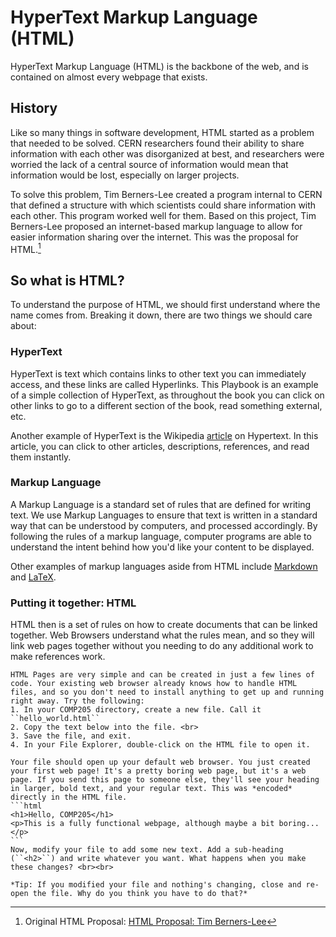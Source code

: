 # HyperText Markup Language (HTML)

HyperText Markup Language (HTML) is the backbone of the web, and is contained on almost every webpage that exists.

## History

Like so many things in software development, HTML started as a problem that needed to be solved. CERN researchers found their ability to share information with each other was disorganized at best, and researchers were worried the lack of a central source of information would mean that information would be lost, especially on larger projects. 

To solve this problem, Tim Berners-Lee created a program internal to CERN that defined a structure with which scientists could share information with each other. This program worked well for them. Based on this project, Tim Berners-Lee proposed an internet-based markup language to allow for easier information sharing over the internet. This was the proposal for HTML.[^note]

## So what is HTML?
To understand the purpose of HTML, we should first understand where the name comes from. Breaking it down, there are two things we should care about:

### HyperText

HyperText is text which contains links to other text you can immediately access, and these links are called Hyperlinks. This Playbook is an example of a simple collection of HyperText, as throughout the book you can click on other links to go to a different section of the book, read something external, etc.

Another example of HyperText is the Wikipedia [article](https://en.wikipedia.org/wiki/Hypertext) on Hypertext. In this article, you can click to other articles, descriptions, references, and read them instantly. 

### Markup Language

A Markup Language is a standard set of rules that are defined for writing text. We use Markup Languages to ensure that text is written in a standard way that can be understood by computers, and processed accordingly. By following the rules of a markup language, computer programs are able to understand the intent behind how you'd like your content to be displayed.

Other examples of markup languages aside from HTML include [Markdown](https://daringfireball.net/projects/markdown/) and [LaTeX](https://www.latex-project.org/about/).

### Putting it together: HTML

HTML then is a set of rules on how to create documents that can be linked together. Web Browsers understand what the rules mean, and so they will link web pages together without you needing to do any additional work to make references work.

~~~admonish note title="Lecture Exercise - First HTML Page"
HTML Pages are very simple and can be created in just a few lines of code. Your existing web browser already knows how to handle HTML files, and so you don't need to install anything to get up and running right away. Try the following:
1. In your COMP205 directory, create a new file. Call it ``hello_world.html``
2. Copy the text below into the file. <br>
3. Save the file, and exit.
4. In your File Explorer, double-click on the HTML file to open it.

Your file should open up your default web browser. You just created your first web page! It's a pretty boring web page, but it's a web page. If you send this page to someone else, they'll see your heading in larger, bold text, and your regular text. This was *encoded* directly in the HTML file.
```html
<h1>Hello, COMP205</h1>
<p>This is a fully functional webpage, although maybe a bit boring...</p>
```
Now, modify your file to add some new text. Add a sub-heading (``<h2>``) and write whatever you want. What happens when you make these changes? <br><br>

*Tip: If you modified your file and nothing's changing, close and re-open the file. Why do you think you have to do that?*
~~~

[^note]: Original HTML Proposal: [HTML Proposal: Tim Berners-Lee](https://www.w3.org/History/1989/proposal.html)